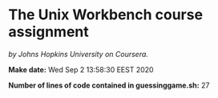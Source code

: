 # The Unix Workbench course assignment
*by Johns Hopkins University on Coursera.*

**Make date:** Wed Sep  2 13:58:30 EEST 2020

**Number of lines of code contained in guessinggame.sh:** 27
